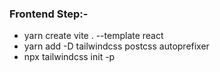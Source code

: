 
### Frontend Step:-

* yarn create vite . --template react
* yarn add -D tailwindcss postcss autoprefixer
* npx tailwindcss init -p
